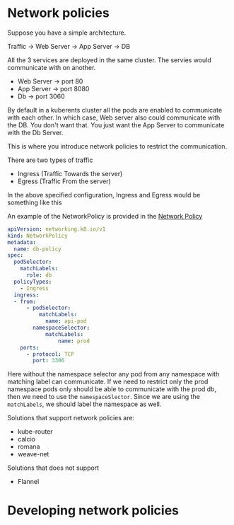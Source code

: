 # Network policies

Suppose you have a simple architecture. 

Traffic -> Web Server -> App Server -> DB

All the 3 services are deployed in the same cluster. The servies would communicate with on another.

- Web Server -> port 80
- App Server -> port 8080
- Db -> port 3060

By default in a kuberents cluster all the pods are enabled to communicate with each other. In which case, Web server also could communicate with the DB. You don't want that. You just want the App Server to communicate with the Db Server.

This is where you introduce network policies to restrict the communication. 

There are two types of traffic
- Ingress (Traffic Towards the server)
- Egress (Traffic From the server)

In the above specified configuration, Ingress and Egress would be something like this

An example of the NetworkPolicy is provided in the [Network Policy](network-policy.yaml)

```yaml
apiVersion: networking.k8.io/v1
kind: NetworkPolicy
metadata:
  name: db-policy
spec:
  podSelector:
    matchLabels:
      role: db
  policyTypes:
    - Ingress
  ingress:
  - from:
      - podSelector:
          matchLabels:
            name: api-pod
        namespaceSelector:
            matchLabels:
                name: prod
    ports:
      - protocol: TCP
        port: 3306
```
Here without the namespace selector any pod from any namespace with matching label can communicate. If we need to restrict only the prod namespace pods only should be able to communicate with the prod db, then we need to use the `namespaceSlector`. Since we are using the `matchLabels`, we should label the namespace as well. 

Solutions that support network policies are:
- kube-router
- calcio
- romana
- weave-net

Solutions that does not support
- Flannel

# Developing network policies

